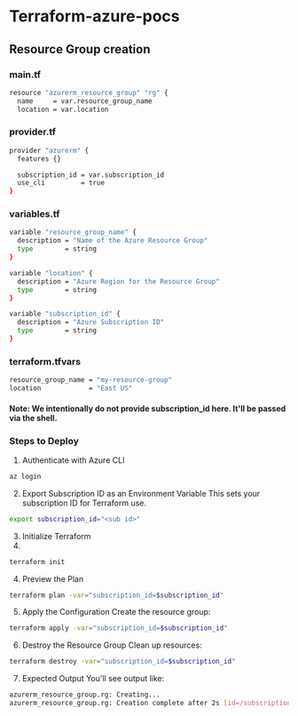 # Terraform-azure-pocs


## Resource Group creation

###  main.tf

```bash
resource "azurerm_resource_group" "rg" {
  name     = var.resource_group_name
  location = var.location
```

### provider.tf
```bash
provider "azurerm" {
  features {}

  subscription_id = var.subscription_id
  use_cli         = true
}
```
### variables.tf
```bash
variable "resource_group_name" {
  description = "Name of the Azure Resource Group"
  type        = string
}

variable "location" {
  description = "Azure Region for the Resource Group"
  type        = string
}

variable "subscription_id" {
  description = "Azure Subscription ID"
  type        = string
}
```
### terraform.tfvars

```bash
resource_group_name = "my-resource-group"
location            = "East US"
```
#### Note: We intentionally do not provide subscription_id here. It'll be passed via the shell.

### Steps to Deploy

1.  Authenticate with Azure CLI

```bash
az login
```

2.  Export Subscription ID as an Environment Variable
This sets your subscription ID for Terraform use.

```bash
export subscription_id="<sub id>"
```
3.  Initialize Terraform
4.  
```bash
terraform init
```
4.  Preview the Plan


```bash
terraform plan -var="subscription_id=$subscription_id"
```
5.  Apply the Configuration
Create the resource group:


```bash
terraform apply -var="subscription_id=$subscription_id"
```

6.  Destroy the Resource Group
Clean up resources:

```bash
terraform destroy -var="subscription_id=$subscription_id"
```

7.  Expected Output
You'll see output like:

```bash
azurerm_resource_group.rg: Creating...
azurerm_resource_group.rg: Creation complete after 2s [id=/subscriptions/xxx/resourceGroups/my-resource-group]
```
